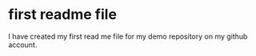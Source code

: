 # first readme file
I have created my first read me file for my demo repository on my github account.
